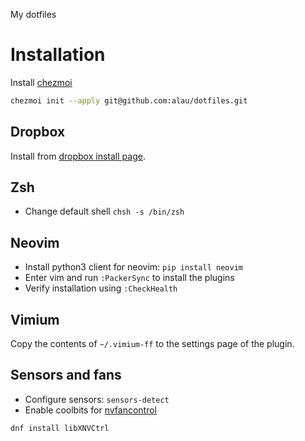 My dotfiles

# Installation

Install [chezmoi](https://www.chezmoi.io/install/)

```zsh
chezmoi init --apply git@github.com:alau/dotfiles.git
```

## Dropbox

Install from [dropbox install page](https://www.dropbox.com/install-linux).

## Zsh

* Change default shell `chsh -s /bin/zsh`

## Neovim

* Install python3 client for neovim: `pip install neovim`
* Enter vim and run `:PackerSync` to install the plugins
* Verify installation using `:CheckHealth`

## Vimium

Copy the contents of `~/.vimium-ff` to the settings page of the plugin.

## Sensors and fans

* Configure sensors: `sensors-detect`
* Enable coolbits for [nvfancontrol](https://github.com/foucault/nvfancontrol)
```
dnf install libXNVCtrl
```
